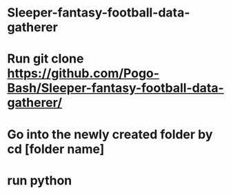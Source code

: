 # Sleeper-fantasy-football-data-gatherer 
# Run git clone https://github.com/Pogo-Bash/Sleeper-fantasy-football-data-gatherer/
# Go into the newly created folder by cd [folder name]
# run python 
